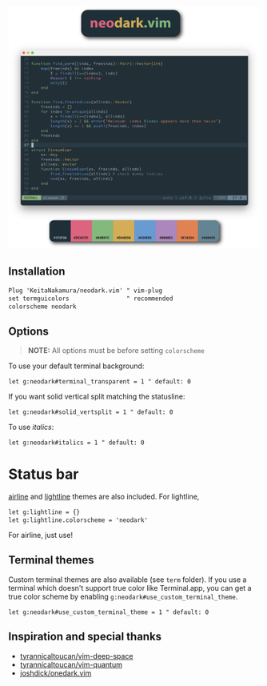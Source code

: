 ![header](https://github.com/KeitaNakamura/neodark.vim/blob/master/img/header.png)

## Installation

```vim
Plug 'KeitaNakamura/neodark.vim' " vim-plug
set termguicolors                " recommended
colorscheme neodark
```

## Options

> **NOTE:** All options must be before setting `colorscheme`

To use your default terminal background:
```vim
let g:neodark#terminal_transparent = 1 " default: 0
```

If you want solid vertical split matching the statusline:
```vim
let g:neodark#solid_vertsplit = 1 " default: 0
```

To use *italics*:
 ```vim
 let g:neodark#italics = 1 " default: 0
 ```

# Status bar

[airline](https://github.com/vim-airline/vim-airline) and [lightline](https://github.com/itchyny/lightline.vim) themes are also included. For lightline,

```vim
let g:lightline = {}
let g:lightline.colorscheme = 'neodark'
```

For airline, just use!

## Terminal themes

Custom terminal themes are also available (see `term` folder).
If you use a terminal which doesn't support true color like Terminal.app, you
can get a true color scheme by enabling `g:neodark#use_custom_terminal_theme`.

```vim
let g:neodark#use_custom_terminal_theme = 1 " default: 0
```

## Inspiration and special thanks

* [tyrannicaltoucan/vim-deep-space](https://github.com/tyrannicaltoucan/vim-deep-space)
* [tyrannicaltoucan/vim-quantum](https://github.com/tyrannicaltoucan/vim-quantum)
* [joshdick/onedark.vim](https://github.com/joshdick/onedark.vim)

